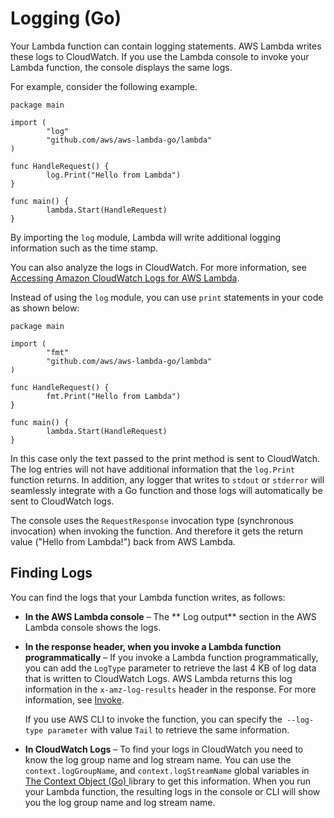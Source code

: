 # Logging \(Go\)<a name="go-programming-model-logging"></a>

Your Lambda function can contain logging statements\. AWS Lambda writes these logs to CloudWatch\. If you use the Lambda console to invoke your Lambda function, the console displays the same logs\. 

For example, consider the following example\. 

```
package main
 
import (
        "log"       
        "github.com/aws/aws-lambda-go/lambda"
)
 
func HandleRequest() {
        log.Print("Hello from Lambda")
}
 
func main() {
        lambda.Start(HandleRequest)
}
```

By importing the `log` module, Lambda will write additional logging information such as the time stamp\.

You can also analyze the logs in CloudWatch\. For more information, see [Accessing Amazon CloudWatch Logs for AWS Lambda](monitoring-functions-logs.md)\.

Instead of using the `log` module, you can use `print` statements in your code as shown below:

```
package main
 
import ( 
        "fmt"        
        "github.com/aws/aws-lambda-go/lambda"
)
 
func HandleRequest() {
        fmt.Print("Hello from Lambda")
}
 
func main() {
        lambda.Start(HandleRequest)
}
```

In this case only the text passed to the print method is sent to CloudWatch\. The log entries will not have additional information that the `log.Print` function returns\. In addition, any logger that writes to `stdout` or `stderror` will seamlessly integrate with a Go function and those logs will automatically be sent to CloudWatch logs\. 

The console uses the `RequestResponse` invocation type \(synchronous invocation\) when invoking the function\. And therefore it gets the return value \("Hello from Lambda\!"\) back from AWS Lambda\.

## Finding Logs<a name="go-logging-finding-logs"></a>

You can find the logs that your Lambda function writes, as follows:
+ **In the AWS Lambda console** – The ** Log output** section in the AWS Lambda console shows the logs\. 
+ **In the response header, when you invoke a Lambda function programmatically** – If you invoke a Lambda function programmatically, you can add the `LogType` parameter to retrieve the last 4 KB of log data that is written to CloudWatch Logs\. AWS Lambda returns this log information in the `x-amz-log-results` header in the response\. For more information, see [Invoke](API_Invoke.md)\.

  If you use AWS CLI to invoke the function, you can specify the` --log-type parameter` with value `Tail` to retrieve the same information\.
+ **In CloudWatch Logs** – To find your logs in CloudWatch you need to know the log group name and log stream name\. You can use the `context.logGroupName`, and `context.logStreamName` global variables in [The Context Object \(Go\) ](#go-programming-model-logging) library to get this information\. When you run your Lambda function, the resulting logs in the console or CLI will show you the log group name and log stream name\. 